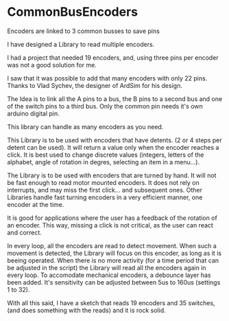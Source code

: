 # CommonBusEncoders
Encoders are linked to 3 common busses to save pins

I have designed a Library to read multiple encoders. 

I had a project that needed 19 encoders, and, using three pins per encoder was not a good solution for me.

I saw that it was possible to add that many encoders with only 22 pins. Thanks to Vlad Sychev, the designer of ArdSim for his design.

The ldea is to link all the A pins to a bus, the B pins to a second bus and one of the switch pins to a third bus. 
Only the common pin needs it's own arduino digital pin.

This library can handle as many encoders as you need. 

This Library is to be used with encoders that have detents. (2 or 4 steps per detent can be used). 
It will return a value only when the encoder reaches a click. 
It is best used to change discrete values (integers, letters of the alphabet, angle of rotation in degres, selecting an item in a menu...).

The Library is to be used with encoders that are turned by hand. It will not be fast enough to read motor mounted encoders. It does not rely on interrupts, and may miss the first click... and subsequent ones. Other Libraries handle fast turning encoders in a very efficient manner, one encoder at the time.

It is good for applications where the user has a feedback of the rotation of an encoder. This way, missing a click is not critical, as the user can react and correct.

In every loop, all the encoders are read to detect movement. When such a movement is detected, the Library will focus on this encoder, as long as it is beeing operated. When there is no more activity (for a time period that can be adjusted in the script) the Library will read all the encoders again in every loop.
To accomodate mechanical encoders, a debounce layer has been added. It's sensitivity can be adjusted between 5us to 160us (settings 1 to 32).

With all this said, I have a sketch that reads 19 encoders and 35 switches, (and does something with the reads) and it is rock solid.
